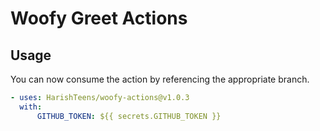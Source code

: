# Woofy Greet Actions
## Usage

You can now consume the action by referencing the appropriate branch.

```yaml
- uses: HarishTeens/woofy-actions@v1.0.3
  with:
      GITHUB_TOKEN: ${{ secrets.GITHUB_TOKEN }}
```

